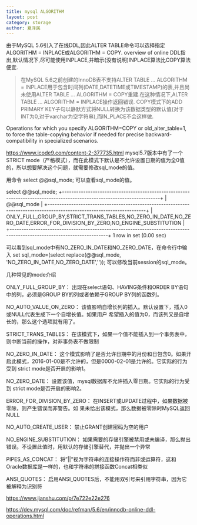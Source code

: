 ```yaml
---
title: mysql ALGORITHM
layout: post
category: storage
author: 夏泽民
---
```

由于MySQL 5.6引入了在线DDL,因此ALTER TABLE命令可以选择指定ALGORITHM = INPLACE或ALGORITHM = COPY. overview of online DDL指出,默认情况下,尽可能使用INPLACE,并暗示(没有说明)INPLACE算法比COPY算法便宜.

>在MySQL 5.6之前创建的InnoDB表不支持ALTER TABLE … ALGORITHM = INPLACE用于包含时间列(DATE,DATETIME或TIMESTAMP)的表,并且尚未使用ALTER TABLE … ALGORITHM = COPY重建.在这种情况下,ALTER TABLE … ALGORITHM = INPLACE操作返回错误.
COPY模式下的ADD PRIMARY KEY子句以静默方式将NULL转换为该数据类型的默认值(对于INT为0,对于varchar为空字符串),而IN_PLACE不会这样做.
<!-- more -->
Operations for which you specify ALGORITHM=COPY or old_alter_table=1,
to force the table-copying behavior if needed for precise
backward-compatibility in specialized scenarios.

https://www.icode9.com/content-2-377735.html
mysql5.7版本中有了一个STRICT mode（严格模式），而在此模式下默认是不允许设置日期的值为全0值的，所以想要解决这个问题，就需要修改sql_mode的值。

用命令 select @@sql_mode; 可以查看sql_mode的值。

select @@sql_mode;
+-----------------------------------------------------------------------------------------------------------------------+
| @@sql_mode                                                                                                            |
+-----------------------------------------------------------------------------------------------------------------------+
| ONLY_FULL_GROUP_BY,STRICT_TRANS_TABLES,NO_ZERO_IN_DATE,NO_ZERO_DATE,ERROR_FOR_DIVISION_BY_ZERO,NO_ENGINE_SUBSTITUTION |
+-----------------------------------------------------------------------------------------------------------------------+
1 row in set (0.00 sec)

可以看到sql_mode中有NO_ZERO_IN_DATE和NO_ZERO_DATE，在命令行中输入 set sql_mode=(select replace(@@sql_mode,
'NO_ZERO_IN_DATE,NO_ZERO_DATE','')); 可以修改当前session的sql_mode。

几种常见的mode介绍

ONLY_FULL_GROUP_BY：
出现在select语句、HAVING条件和ORDER BY语句中的列，必须是GROUP BY的列或者依赖于GROUP BY列的函数列。

NO_AUTO_VALUE_ON_ZERO：
该值影响自增长列的插入。默认设置下，插入0或NULL代表生成下一个自增长值。如果用户
希望插入的值为0，而该列又是自增长的，那么这个选项就有用了。

STRICT_TRANS_TABLES：
在该模式下，如果一个值不能插入到一个事务表中，则中断当前的操作，对非事务表不做限制

NO_ZERO_IN_DATE：
这个模式影响了是否允许日期中的月份和日包含0。如果开启此模式，2016-01-00是不允许的，但是0000-02-01是允许的。它实际的行为受到 strict mode是否开启的影响1。

NO_ZERO_DATE：
设置该值，mysql数据库不允许插入零日期。它实际的行为受到 strict
mode是否开启的影响2。

ERROR_FOR_DIVISION_BY_ZERO：
在INSERT或UPDATE过程中，如果数据被零除，则产生错误而非警告。如
果未给出该模式，那么数据被零除时MySQL返回NULL

NO_AUTO_CREATE_USER：
禁止GRANT创建密码为空的用户

NO_ENGINE_SUBSTITUTION：
如果需要的存储引擎被禁用或未编译，那么抛出错误。不设置此值时，用默认的存储引擎替代，并抛出一个异常

PIPES_AS_CONCAT：
将”||”视为字符串的连接操作符而非或运算符，这和Oracle数据库是一样的，也和字符串的拼接函数Concat相类似

ANSI_QUOTES：
启用ANSI_QUOTES后，不能用双引号来引用字符串，因为它被解释为识别符

https://www.jianshu.com/p/7e722e22e276

https://dev.mysql.com/doc/refman/5.6/en/innodb-online-ddl-operations.html



